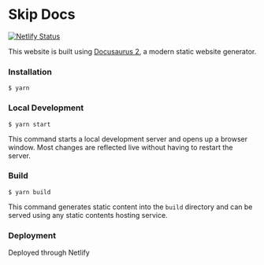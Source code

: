 # Skip Docs

[![Netlify Status](https://api.netlify.com/api/v1/badges/82680ad8-34e7-4712-b36b-5bb4a007ed3a/deploy-status)](https://app.netlify.com/sites/skip-protocol-docs/deploys)

This website is built using [Docusaurus 2](https://docusaurus.io/), a modern static website generator.

### Installation

```
$ yarn
```

### Local Development

```
$ yarn start
```

This command starts a local development server and opens up a browser window. Most changes are reflected live without having to restart the server.

### Build

```
$ yarn build
```

This command generates static content into the `build` directory and can be served using any static contents hosting service.

### Deployment

Deployed through Netlify
